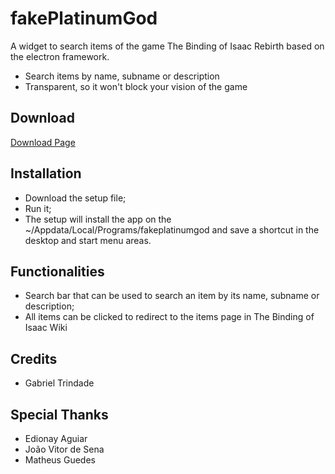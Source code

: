 <h1>fakePlatinumGod</h1>

A widget to search items of the game The Binding of Isaac Rebirth based on the electron framework.

- Search items by name, subname or description
- Transparent, so it won't block your vision of the game

<h2>Download</h2>
<a href="https://github.com/gvtrindade/fakePlatinumGod/releases">Download Page</a>

<h2>Installation</h2>
<ul>
  <li>Download the setup file;</li>
  <li>Run it;</li>
  <li>The setup will install the app on the ~/Appdata/Local/Programs/fakeplatinumgod and save a shortcut in the desktop and start menu areas.</li>
</ul>

<h2>Functionalities</h2>
<ul>
  <li>Search bar that can be used to search an item by its name, subname or description;</li>
  <li>All items can be clicked to redirect to the items page in The Binding of Isaac Wiki</li>
</ul>

<h2>Credits</h2>
<ul><li>Gabriel Trindade</li></ul>

<h2>Special Thanks</h2>
<ul>
  <li>Edionay Aguiar</li>
  <li>João Vitor de Sena</li>
  <li>Matheus Guedes</li>
</ul>